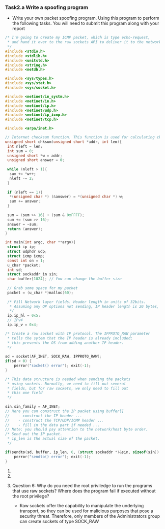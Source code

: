 ### Task2.a Write a spoofing program
- Write your own packet spoofing program. Using this program to perform the following tasks. You will need to submit this program along with your report

```c
/* I'm going to create my ICMP packet, which is type echo-request,
 * and hand it over to the raw sockets API to deliver it to the network
 */
#include <stdio.h>
#include <stdlib.h>
#include <unitstd.h>
#include <string.h>
#include <netdb.h>

#include <sys/types.h>
#include <sys/stat.h>
#include <sys/socket.h>

#include <netinet/in_systm.h>
#include <netinet/in.h>
#include <netinet/ip.h>
#include <netinet/udp.h>
#include <netinet/ip_icmp.h>
#include <netinet/tcp.h>

#include <arpa/inet.h>

// Internet checksum function. This function is used for calculating checksum for ICMP protocol
unsigned short chksum(unsigned short *addr, int len){
 int nleft = len;
 int sum = 0;
 unsigned short *w = addr;
 unsigned short answer = 0;
 
 while (nleft > 1){
  sum += *w++;
  nleft -= 2;
 }
 
 if (nleft == 1){
  *(unsigned char *) (&answer) = *(unsigned char *) w;
  sum += answer;
 }
 
 sum = (sum >> 16) + (sum & 0xFFFF);
 sum += (sum >> 16);
 answer = ~sum;
 return (answer);
}

int main(int argc, char **argv){
 struct ip ip;
 struct udphdr udp;
 struct icmp icmp;
 const int on = 1;
 u_char *packet;
 int sd;
 struct sockaddr_in sin;
 char buffer[1024]; // You can change the buffer size
 
 // Grab some space for my packet
 packet = (u_char *)malloc(60);
 
 /* Fill Network layer fields. Header length in units of 32bits.
  * Assuming any OP options not sending, IP header length is 20 bytes, so 20/4 = 5
  */
 ip.ip_hl = 0x5;
 // IPv4
 ip.ip_v = 0x4;

/* Create a raw socket with IP protocol. The IPPROTO_RAW parameter
 * tells the sytem that the IP header is already included;
 * this prevents the OS from adding another IP header.  
 */
 
sd = socket(AF_INET, SOCK_RAW, IPPROTO_RAW);
if(sd < 0) {
    perror("socket() error"); exit(-1);
}

/* This data structure is needed when sending the packets
 * using sockets. Normally, we need to fill out several
 * fields, but for raw sockets, we only need to fill out
 * this one field 
 */
 
sin.sin_family = AF_INET;
// Here you can construct the IP packet using buffer[]
//    - construct the IP header ...
//    - construct the TCP/UDP/ICMP header ...
//    - fill in the data part if needed ...
// Note: you should pay attention to the network/host byte order.
/* Send out the IP packet.
 * ip_len is the actual size of the packet. 
 */

if(sendto(sd, buffer, ip_len, 0, (struct sockaddr *)&sin, sizeof(sin)) < 0) {
    perror("sendto() error"); exit(-1);
}
```
 

1.
2.
3. Question 6: Why do you need the root priviledge to run the programs that use raw sockets? Where does the program fail if executed without the root privilege?

   - Raw sockets offer the capability to manipulate the underlying transport, so they can be used for malicious purposes that pose a security threat. Therefore, only members of the Administrators group can create sockets of type SOCK_RAW
